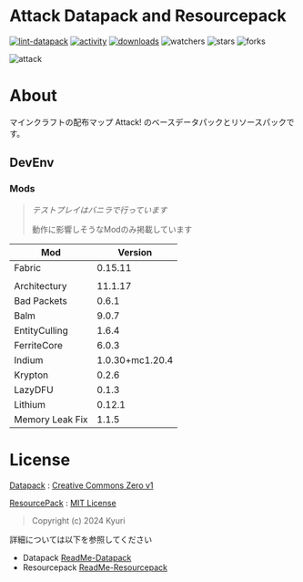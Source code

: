 # Attack Datapack and Resourcepack
[![lint-datapack](https://github.com/Kyuri-jp/AttackDatapackAndResourcepack/actions/workflows/LintDatapack.yml/badge.svg)](https://github.com/Kyuri-jp/AttackDatapackAndResourcepack/actions/workflows/LintDatapack.yml)
[![activity](https://img.shields.io/github/commit-activity/m/Kyuri-jp/AttackDatapackAndResourcepack?label=commit&logo=github)](https://github.com/Kyuri-jp/AttackDatapackAndResourcepack/commits/master)
[![downloads](https://img.shields.io/github/downloads/Kyuri-jp/AttackDatapackAndResourcepack/total?logo=github)](https://github.com/Kyuri-jp/AttackDatapackAndResourcepack/releases/latest)
![watchers](https://img.shields.io/github/watchers/Kyuri-jp/AttackDatapackAndResourcepack)
![stars](https://img.shields.io/github/stars/Kyuri-jp/AttackDatapackAndResourcepack)
![forks](https://img.shields.io/github/forks/Kyuri-jp/AttackDatapackAndResourcepack)

![attack](https://github.com/Kyuri-jp/AttackDatapackAndResourcepack/assets/107470858/6d898546-001b-4045-b3e6-1e0e74d58438)

# About
マインクラフトの配布マップ Attack! のベースデータパックとリソースパックです。

## DevEnv
### Mods
> *テストプレイはバニラで行っています*
>
> 動作に影響しそうなModのみ掲載しています

|Mod|Version|
|----|----|
|Fabric|0.15.11|
|||
|Architectury|11.1.17|
|Bad Packets|0.6.1|
|Balm|9.0.7|
|EntityCulling|1.6.4|
|FerriteCore|6.0.3|
|Indium|1.0.30+mc1.20.4|
|Krypton|0.2.6|
|LazyDFU|0.1.3|
|Lithium|0.12.1|
|Memory Leak Fix|1.1.5|

# License
[Datapack](Attack) : [Creative Commons Zero v1](Attack/Licence)

[ResourcePack](Attack_Resource) : [MIT License](Attack_Resource/Licence)
> Copyright (c) 2024 Kyuri

詳細については以下を参照してください
- Datapack [ReadMe-Datapack](Attack/ReadMe-Datapack.md)
- Resourcepack [ReadMe-Resourcepack](Attack_Resource/ReadMe-Resourcepack.md)
